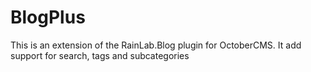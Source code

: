 BlogPlus
========

This is an extension of the RainLab.Blog plugin for OctoberCMS. It add support for search, tags and subcategories 
